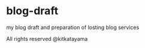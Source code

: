 # blog-draft

my blog draft and preparation of losting blog services

All rights reserved @kitkatayama